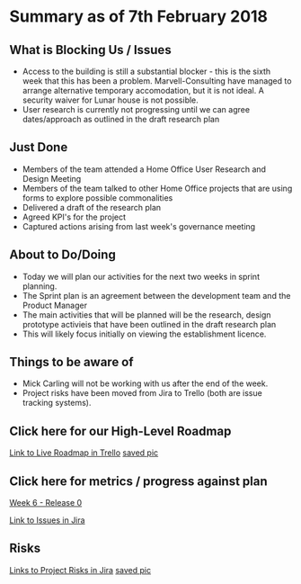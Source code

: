 # Summary as of 7th February 2018

## What is Blocking Us / Issues
* Access to the building is still a substantial blocker - this is the sixth week that this has been a problem. Marvell-Consulting have managed to arrange alternative temporary accomodation, but it is not ideal. A security waiver for Lunar house is not possible.
* User research is currently not progressing until we can agree dates/approach as outlined in the draft research plan

## Just Done
* Members of the team attended a Home Office User Research and Design Meeting
* Members of the team talked to other Home Office projects that are using forms to explore possible commonalities
* Delivered a draft of the research plan
* Agreed KPI's for the project 
* Captured actions arising from last week's governance meeting

## About to Do/Doing
* Today we will plan our activities for the next two weeks in sprint planning. 
* The Sprint plan is an agreement between the development team and the Product Manager
* The main activities that will be planned will be the research, design prototype activieis that have been outlined in the draft research plan
* This will likely focus initially on viewing the establishment licence.

## Things to be aware of
* Mick Carling will not be working with us after the end of the week.
* Project risks have been moved from Jira to Trello (both are issue tracking systems).

## Click here for our High-Level Roadmap
[Link to Live Roadmap in Trello](https://trello.com/b/gDQdE01u/asl-roadmap)    [saved pic](graphs/ASLRoadMap07022018.png)

## Click here for metrics / progress against plan
[Week 6 - Release 0](graphs/progress07022018.png)

[Link to Issues in Jira](https://jira.digital.homeoffice.gov.uk/secure/RapidBoard.jspa?rapidView=287)

## Risks
[Links to Project Risks in Jira](https://trello.com/b/VuFuCL7t/risk-register-and-kpis-asl-delivery)     [saved pic](graphs/ASLRiskRegister07022018.png)



